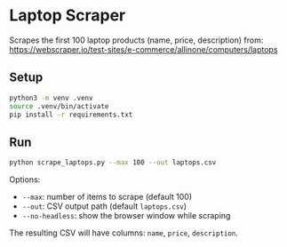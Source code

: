 # Laptop Scraper

Scrapes the first 100 laptop products (name, price, description) from:
https://webscraper.io/test-sites/e-commerce/allinone/computers/laptops

## Setup

```zsh
python3 -m venv .venv
source .venv/bin/activate
pip install -r requirements.txt
```

## Run

```zsh
python scrape_laptops.py --max 100 --out laptops.csv
```

Options:
- `--max`: number of items to scrape (default 100)
- `--out`: CSV output path (default `laptops.csv`)
- `--no-headless`: show the browser window while scraping

The resulting CSV will have columns: `name`, `price`, `description`.